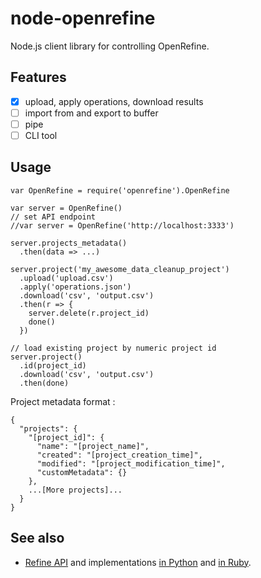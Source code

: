 
node-openrefine
===============

Node.js client library for controlling OpenRefine.

Features
--------

* [x] upload, apply operations, download results
* [ ] import from and export to buffer
* [ ] pipe
* [ ] CLI tool

Usage
-----

```
var OpenRefine = require('openrefine').OpenRefine

var server = OpenRefine()
// set API endpoint
//var server = OpenRefine('http://localhost:3333')

server.projects_metadata()
  .then(data => ...)

server.project('my_awesome_data_cleanup_project')
  .upload('upload.csv')
  .apply('operations.json')
  .download('csv', 'output.csv')
  .then(r => {
    server.delete(r.project_id)
    done()
  })

// load existing project by numeric project id
server.project()
  .id(project_id)
  .download('csv', 'output.csv')
  .then(done)
```

Project metadata format :

```
{
  "projects": {
    "[project_id]": {
      "name": "[project_name]",
      "created": "[project_creation_time]",
      "modified": "[project_modification_time]",
      "customMetadata": {}
    },
    ...[More projects]...
  }
}
```

See also
--------

* [Refine API](https://github.com/maxogden/refine-python/wiki/Refine-API) and implementations [in Python](https://github.com/maxogden/refine-python/) and [in Ruby](https://github.com/maxogden/refine-ruby).
